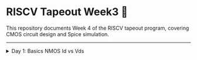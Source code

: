# RISCV Tapeout Week3 🚀

This repository documents Week 4 of the RISCV tapeout program, covering CMOS circuit design and Spice simulation.

---

<details>
<summary>Day 1: Basics NMOS Id vs Vds</summary>

## Day 1: Basics NMOS Id vs Vds

NMOS and PMOS transistors form the foundation of logic gates:
    • NMOS devices are N-channel MOSFETs with a P-type substrate, SiO2 isolation, n+ source/drain, gate oxide, and a gate made from polysilicon or metal. The four terminals are Gate (G), Source (S), Drain (D), and Body (B).
    • PMOS devices use an N-type substrate and p+ diffusion regions.

A mosfet operates on 3 modes:

1. Cutoff mode:
        ◦ Gate-to-source voltage VGS<Vt (threshold voltage).
        ◦ Source, drain, and body grounded; p-n junctions are off.
        ◦ No inversion channel forms; transistor behaves like an open circuit.
        ◦ No current flows from source to drain.
    • Bulk Biasing effect:
        ◦ Positive substrate-to-source voltage VSB reverse biases the source-substrate junction.
        ◦ Increases depletion region width near source, reducing channel charge.
        ◦ Requires higher VGS to form inversion channel; increases Vt.
        ◦ Raises threshold voltage, pushing transistor toward cutoff mode.

    ![Image](https://github.com/Santosh3672/RISC-V_Tapeout_Programm/blob/main/Week%204%3A%20Spice%20simulation%20for%20STA/Image%20W4/W4d1p1.png)




2. Resistive Mode of Operation (also called Linear or Triode Region):
    • Condition: VGS>Vt and VDS<VGS−Vt
    • Drain current equation:
      ID=Kn[(VGS−Vt)VDS−2VDS2] 
    • For small VDS, VDS2 term is negligible, simplifying to:
      ID≈Kn(VGS−Vt)VDS 
    • Here, Kn is the process transconductance parameter depending on channel width (W), length (L), and foundry-specific process parameters.
    • In this mode, the transistor behaves like a voltage-controlled resistor, with linear dependence of drain current on VDS.

3. Saturation region: 
Conditions for saturation mode:
    • VGS>Vt (gate-to-source voltage greater than threshold)
    • VDS≥VGS−Vt (drain-to-source voltage exceeds overdrive voltage)
    • As VDS in linear mode increases and reaches VDS=VGS−Vt, the voltage difference between gate and drain becomes zero.
    • The channel starts to disappear at the drain side, causing the pinch-off phenomenon.
    • In this mode, the voltage across the channel stays constant at VGS−Vt regardless of further increase in VDS.
    • Drain current saturates and is given by:
Id = Kn/2* (Vgs – Vt)2 
and no longer depends on VDS.

To account for channel length modulation, the drain current equation modifies to:
Id = Kn/2* (Vgs – Vt)2 *(1 + λ*Vds)

where λ models the slight increase of current with VDS in saturation.


Introduction to SPICE:
SPICE is an engine that has the formulas described above and has parameters from foundry. 
Based on that it evaluates a circuit to derive correct waveform of the cell. 

How to perform SPICE simulation:
1. Verifying the setup: Ensure model parametrs (Kn, Vto,etc) are coming from correct technology node.
2. SPICE netlist: Create a correct SPICE netlist for your circuit
Steps in writing a SPICE netlist:

* Define nodes (where there are no obstruction of device elements)
* Define device elements between each node in following way
eg `M1 vdd n1 0 0 nmos W=1.8u L=1.2u`
M1 = Mosfet, nodes where terminal of M1 are connected to, name of device nmos, parameter of nmos

    ![Image](https://github.com/Santosh3672/RISC-V_Tapeout_Programm/blob/main/Week%204%3A%20Spice%20simulation%20for%20STA/Image%20W4/W4d1p2.png)


* Get models of devices: The model file contains MODEL definition of all device nmos for our example and store its parameter like VTH0, U0, etc.
This needs to be included in the spice netlist



Labs:
For labs we used github repo from: https://github.com/kunalg123/sky130CircuitDesignWorkshop/tree/main

directory structure:
sky130CircuitDesignWorkshop/design/sky130_fd_pr/
Has cells and models directories that contains device parameters for analysis.

Objective: To Plot Id vs Vds for different Vgs values.

Spice netlist used:
``*Model Description
.param temp=27


*Including sky130 library files
.lib "sky130_fd_pr/models/sky130.lib.spice" tt


*Netlist Description



XM1 Vdd n1 0 0 sky130_fd_pr__nfet_01v8 w=5 l=2

R1 n1 in 55

Vdd vdd 0 1.8V
Vin in 0 1.8V

*simulation commands

.op
.dc Vdd 0 1.8 0.1 Vin 0 1.8 0.2

.control

run
display
setplot dc1
.endc

.end``

Components of spice netlist:

1. Parameters definition: Temp = 27
2. Including .libs from models directory, here the `sky130_fd_pr__nfet_01v8` is defined
3. Circuit definition containing nfet, resistor and voltage sources.
4. Simulation condition defined for Vdd(Vds) and Vin (Vgs)


Steps to perform SPICE simulation using ngspice:
1. Open ngspice with spice circuit:
	``ngspice ./day1_nfet_idvds_L2_W5.spice``

    ![Image](https://github.com/Santosh3672/RISC-V_Tapeout_Programm/blob/main/Week%204%3A%20Spice%20simulation%20for%20STA/Image%20W4/W4d1p3.png)


2. Plot graph using
	``plot -vdd#branch``
negative sign is used because the convention in spice simulation is negative. 

    ![Image](https://github.com/Santosh3672/RISC-V_Tapeout_Programm/blob/main/Week%204%3A%20Spice%20simulation%20for%20STA/Image%20W4/W4d1p4.png)


We have Id on Y axis and Vds on X axis, different plots are for different Vgs.

W/L ratio = 5/2 = 2.5

</details>